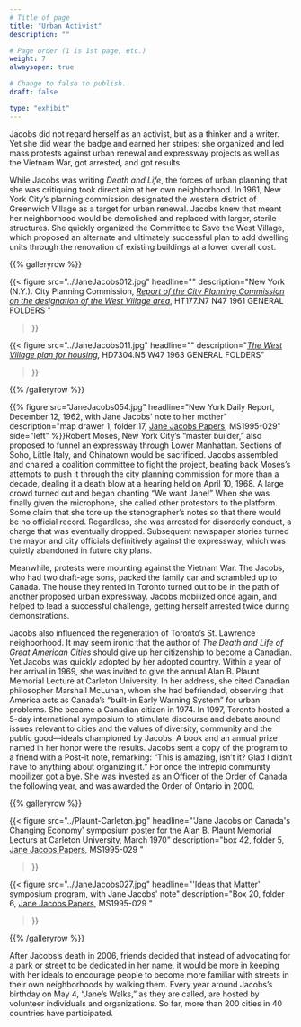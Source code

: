 ```yaml
---
# Title of page
title: "Urban Activist"
description: ""

# Page order (1 is 1st page, etc.)
weight: 7
alwaysopen: true

# Change to false to publish.
draft: false

type: "exhibit"
---
```

Jacobs did not regard herself as an activist, but as a thinker and a writer. Yet she did wear the badge and earned her stripes: she organized and led mass protests against urban renewal and expressway projects as well as the Vietnam War, got arrested, and got results.

While Jacobs was writing *Death and Life*, the forces of urban planning that she was critiquing took direct aim at her own neighborhood. In 1961, New York City’s planning commission designated the western district of Greenwich Village as a target for urban renewal. Jacobs knew that meant her neighborhood would be demolished and replaced with larger, sterile structures. She quickly organized the Committee to Save the West Village, which proposed an alternate and ultimately successful plan to add dwelling units through the renovation of existing buildings at a lower overall cost.

{{% galleryrow %}}

{{< figure src="../JaneJacobs012.jpg"
           headline=""
           description="New York (N.Y.). City Planning Commission, [*Report of the City Planning Commission on the designation of the West Village area*](https://bc-primo.hosted.exlibrisgroup.com/permalink/f/1jdnfk3/ALMA-BC21469352740001021), HT177.N7 N47 1961 GENERAL FOLDERS "
>}}

{{< figure src="../JaneJacobs011.jpg"
          headline=""
           description="[*The West Village plan for housing*](https://bc-primo.hosted.exlibrisgroup.com/permalink/f/1jdnfk3/ALMA-BC21469015280001021), HD7304.N5 W47 1963 GENERAL FOLDERS"
>}}

{{% /galleryrow %}}

{{% figure src="JaneJacobs054.jpg"
headline="New York Daily Report, December 12, 1962, with Jane Jacobs' note to her mother"
description="map drawer 1, folder 17, [Jane Jacobs Papers](https://bc-primo.hosted.exlibrisgroup.com/permalink/f/1jdnfk3/ALMA-BC21352764790001021), MS1995-029"
side="left"
%}}Robert Moses, New York City’s “master builder,” also proposed to funnel an expressway through Lower Manhattan. Sections of Soho, Little Italy, and Chinatown would be sacrificed. Jacobs assembled and chaired a coalition committee to fight the project, beating back Moses’s attempts to push it through the city planning commission for more than a decade, dealing it a death blow at a hearing held on April 10, 1968. A large crowd turned out and began chanting “We want Jane!” When she was finally given the microphone, she called other protestors to the platform. Some claim that she tore up the stenographer’s notes so that there would be no official record. Regardless, she was arrested for disorderly conduct, a charge that was eventually dropped. Subsequent newspaper stories turned the mayor and city officials definitively against the expressway, which was quietly abandoned in future city plans.

Meanwhile, protests were mounting against the Vietnam War. The Jacobs, who had two draft-age sons, packed the family car and scrambled up to Canada. The house they rented in Toronto turned out to be in the path of another proposed urban expressway. Jacobs mobilized once again, and helped to lead a successful challenge, getting herself arrested twice during demonstrations.

Jacobs also influenced the regeneration of Toronto’s St. Lawrence neighborhood. It may seem ironic that the author of *The Death and Life of Great American Cities* should give up her citizenship to become a Canadian. Yet Jacobs was quickly adopted by her adopted country. Within a year of her arrival in 1969, she was invited to give the annual Alan B. Plaunt Memorial Lecture at Carleton University. In her address, she cited Canadian philosopher Marshall McLuhan, whom she had befriended, observing that America acts as Canada’s “built-in Early Warning System” for urban problems. She became a Canadian citizen in 1974. In 1997, Toronto hosted a 5-day international symposium to stimulate discourse and debate around issues relevant to cities and the values of diversity, community and the public good—ideals championed by Jacobs. A book and an annual prize named in her honor were the results. Jacobs sent a copy of the program to a friend with a Post-it note, remarking: “This is amazing, isn’t it? Glad I didn’t have to anything about organizing it.” For once the intrepid community mobilizer got a bye. She was invested as an Officer of the Order of Canada the following year, and was awarded the Order of Ontario in 2000.

{{% galleryrow %}}

{{< figure src="../Plaunt-Carleton.jpg"
           headline="'Jane Jacobs on Canada's Changing Economy' symposium poster for the Alan B. Plaunt Memorial Lecturs at Carleton University, March 1970"
           description="box 42, folder 5, [Jane Jacobs Papers](https://bc-primo.hosted.exlibrisgroup.com/permalink/f/1jdnfk3/ALMA-BC21352764790001021), MS1995-029 "
>}}

{{< figure src="../JaneJacobs027.jpg"
          headline="'Ideas that Matter' symposium program, with Jane Jacobs' note"
           description="Box 20, folder 6, [Jane Jacobs Papers](https://bc-primo.hosted.exlibrisgroup.com/permalink/f/1jdnfk3/ALMA-BC21352764790001021), MS1995-029 "
>}}

{{% /galleryrow %}}

After Jacobs’s death in 2006, friends decided that instead of advocating for a park or street to be dedicated in her name, it would be more in keeping with her ideals to encourage people to become more familiar with streets in their own neighborhoods by walking them. Every year around Jacobs’s birthday on May 4, “Jane’s Walks,” as they are called, are hosted by volunteer individuals and organizations. So far, more than 200 cities in 40 countries have participated.
